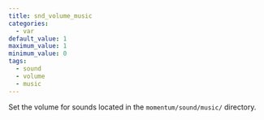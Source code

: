 ```yaml
---
title: snd_volume_music
categories:
  - var
default_value: 1
maximum_value: 1
minimum_value: 0
tags:
  - sound
  - volume
  - music
---
```


Set the volume for sounds located in the `momentum/sound/music/` directory.
